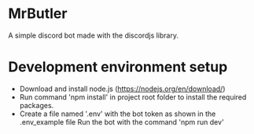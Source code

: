 # MrButler
A simple discord bot made with the discordjs library.


# Development environment setup
* Download and install node.js (https://nodejs.org/en/download/)
* Run command 'npm install' in project root folder to install the required packages.
* Create a file named '.env' with the bot token as shown in the .env_example file
 Run the bot with the command 'npm run dev'
